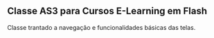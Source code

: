 ## Classe AS3 para Cursos E-Learning em Flash
Classe trantado a navegação e funcionalidades básicas das telas.
